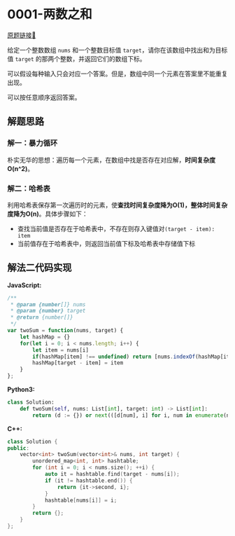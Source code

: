 # 0001-两数之和
[原题链接🔗](https://leetcode-cn.com/problems/two-sum/)  

给定一个整数数组 `nums` 和一个整数目标值 `target`，请你在该数组中找出和为目标值 `target` 的那两个整数，并返回它们的数组下标。

可以假设每种输入只会对应一个答案。但是，数组中同一个元素在答案里不能重复出现。

可以按任意顺序返回答案。

## 解题思路

### 解一：暴力循环
朴实无华的思想：遍历每一个元素，在数组中找是否存在对应解，**时间复杂度O(n^2)**。

### 解二：哈希表
利用哈希表保存第一次遍历时的元素，使**查找时间复杂度降为O(1)，整体时间复杂度降为O(n)**。具体步骤如下：

 - 查找当前值是否存在于哈希表中，不存在则存入键值对`(target - item): item`
 - 当前值存在于哈希表中，则返回当前值下标及哈希表中存储值下标

## 解法二代码实现

**JavaScript:**
```javascript
/**
 * @param {number[]} nums
 * @param {number} target
 * @return {number[]}
 */
var twoSum = function(nums, target) {
    let hashMap = {}
    for(let i = 0; i < nums.length; i++) {
        let item = nums[i]
        if(hashMap[item] !== undefined) return [nums.indexOf(hashMap[item]), i]
        hashMap[target - item] = item
    }
};
```

**Python3:**
```python
class Solution:
    def twoSum(self, nums: List[int], target: int) -> List[int]:
        return (d := {}) or next(([d[num], i] for i, num in enumerate(nums) if num in d or d.setdefault(target - num, i) < 0))
```

**C++:**
```C++
class Solution {
public:
    vector<int> twoSum(vector<int>& nums, int target) {
        unordered_map<int, int> hashtable;
        for (int i = 0; i < nums.size(); ++i) {
            auto it = hashtable.find(target - nums[i]);
            if (it != hashtable.end()) {
                return {it->second, i};
            }
            hashtable[nums[i]] = i;
        }
        return {};
    }
};
```